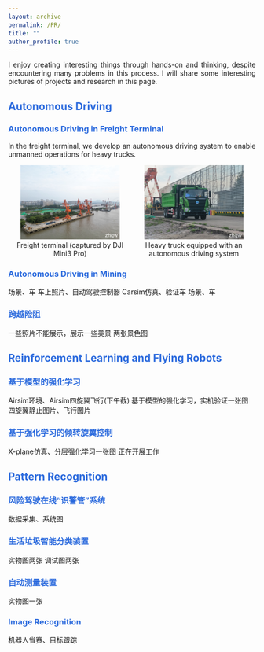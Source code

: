 ```yaml
---
layout: archive
permalink: /PR/
title: ""
author_profile: true
---
```

<p style="text-align: justify">
I enjoy creating interesting things through hands-on and thinking, despite encountering many problems in this process. I will share some interesting pictures of projects and research in this page.
</p>

## <font color="#2B6ADD" > Autonomous Driving </font>

### <font color="#2B6ADD" > Autonomous Driving in Freight Terminal </font>
<p style="text-align: justify">
In the freight terminal, we develop an autonomous driving system to enable unmanned operations for heavy trucks.
</p>

<div style="display: flex; justify-content: space-between;align-items: flex-end">
  <figure style="margin: 0; text-align: center;">
    <img src="/images/AD/1.jpg" alt="Image 1" style="width: 80%;" />
    <figcaption>Freight terminal (captured by DJI Mini3 Pro)</figcaption>
  </figure>

  <figure style="margin: 0; text-align: center;">
    <img src="/images/AD/2.jpg" alt="Image 2" style=" width: 80%;"/>
    <figcaption>Heavy truck equipped with an autonomous driving system</figcaption>
  </figure>
</div>

<!-- <figure style="margin: 0; text-align: center;">
  <img src="/images/500x300.png" alt="Image 1" style="width: 45%;" />
  <figcaption style="margin-top: 5px;">存在一些问题</figcaption>
</figure> -->
<!-- <figure>
  <img src="/images/500x300.png" alt="Image 1" />
  <figcaption>图题 1：这是图像 1 的描述。</figcaption>

</figure> -->



### <font color="#2B6ADD" > Autonomous Driving in Mining </font>

场景、车
车上照片、自动驾驶控制器
Carsim仿真、验证车
场景、车

### <font color="#2B6ADD" > 跨越险阻 </font>

一些照片不能展示，展示一些美景
两张景色图

## <font color="#2B6ADD" > Reinforcement Learning and Flying Robots</font>

### <font color="#2B6ADD" > 基于模型的强化学习 </font>

Airsim环境、Airsim四旋翼飞行(下午截)
基于模型的强化学习，实机验证一张图
四旋翼静止图片、飞行图片


### <font color="#2B6ADD" > 基于强化学习的倾转旋翼控制 </font>
X-plane仿真、分层强化学习一张图
正在开展工作

## <font color="#2B6ADD" > Pattern Recognition</font>

### <font color="#2B6ADD" > 风险驾驶在线“识警管”系统 </font>
数据采集、系统图


### <font color="#2B6ADD" >生活垃圾智能分类装置</font>
实物图两张
调试图两张


### <font color="#2B6ADD" > 自动测量装置 </font>
实物图一张



### <font color="#2B6ADD" > Image Recognition</font>
机器人省赛、目标跟踪